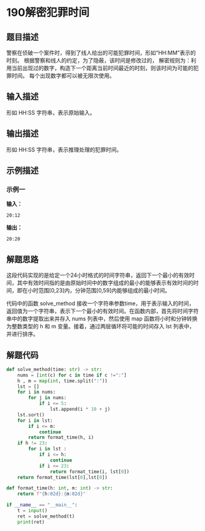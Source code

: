 # 190解密犯罪时间

## 题目描述

警察在侦破一个案件时，得到了线人给出的可能犯罪时间，形如“HH:MM”表示的时刻。
根据警察和线人的约定，为了隐蔽，该时间是修改过的，
解密规则为：利用当前出现过的数字，构造下一个距离当前时间最近的时刻，则该时间为可能的犯罪时间。
每个出现数字都可以被无限次使用。

## 输入描述

形如 HH:SS 字符串，表示原始输入。

## 输出描述

形如 HH:SS 字符串，表示推理处理的犯罪时间。

## 示例描述

### 示例一

**输入：**

```shell
20:12
```

**输出：**

```shell
20:20
```



## 解题思路

这段代码实现的是给定一个24小时格式的时间字符串，返回下一个最小的有效时间，其中有效时间指的是由原始时间中的数字组成的最小的能够表示有效时间的时间，即在小时范围[0,23]内，分钟范围[0,59]内能够组成的最小时间。

代码中的函数 solve_method 接收一个字符串参数time，用于表示输入的时间，返回值为一个字符串，表示下一个最小的有效时间。在函数内部，首先将时间字符串中的数字提取出来并存入 nums 列表中，然后使用 map 函数将小时和分钟转换为整数类型的 h 和 m 变量。接着，通过两层循环将可能的时间存入 lst 列表中，并进行排序。

## 解题代码

```python
def solve_method(time: str) -> str:
    nums = [int(c) for c in time if c !=":"]
    h , m = map(int, time.split(":"))
    lst = []
    for i in nums:
        for j in nums:
            if i <= 5:
                lst.append(i * 10 + j)
    lst.sort()
    for i in lst:
        if i <= m:
            continue
        return format_time(h, i)
    if h != 23:
        for i in lst :
            if i <= h:
                continue
            if i <= 23:
                return format_time(i, lst[0])
    return format_time(lst[0],lst[0])

def format_time(h: int, m: int) -> str:
    return f"{h:02d}:{m:02d}"

if __name__ == "__main__":
    t = input()
    ret = solve_method(t)
    print(ret)
```

